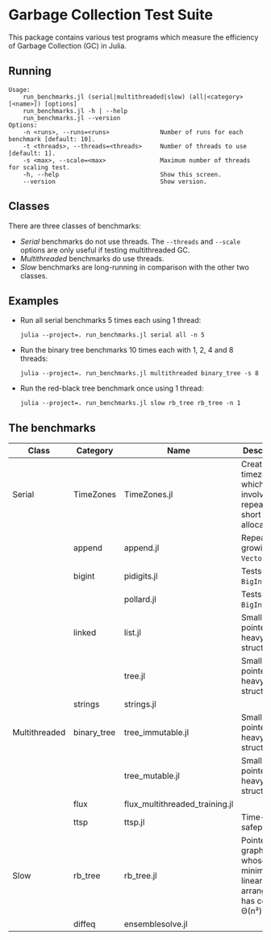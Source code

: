 # Garbage Collection Test Suite

This package contains various test programs which measure the efficiency of Garbage
Collection (GC) in Julia.

## Running

```
Usage:
    run_benchmarks.jl (serial|multithreaded|slow) (all|<category> [<name>]) [options]
    run_benchmarks.jl -h | --help
    run_benchmarks.jl --version
Options:
    -n <runs>, --runs=<runs>              Number of runs for each benchmark [default: 10].
    -t <threads>, --threads=<threads>     Number of threads to use [default: 1].
    -s <max>, --scale=<max>               Maximum number of threads for scaling test.
    -h, --help                            Show this screen.
    --version                             Show version.
```

## Classes

There are three classes of benchmarks:
- *Serial* benchmarks do not use threads. The `--threads` and `--scale` options are only
  useful if testing multithreaded GC.
- *Multithreaded* benchmarks do use threads.
- *Slow* benchmarks are long-running in comparison with the other two classes.

## Examples

- Run all serial benchmarks 5 times each using 1 thread:

  `julia --project=. run_benchmarks.jl serial all -n 5`

- Run the binary tree benchmarks 10 times each with 1, 2, 4 and 8 threads:

  `julia --project=. run_benchmarks.jl multithreaded binary_tree -s 8`

- Run the red-black tree benchmark once using 1 thread:

  `julia --project=. run_benchmarks.jl slow rb_tree rb_tree -n 1`

## The benchmarks

| Class | Category | Name | Description |
| ---   | ---      | ---  | ---         |
| Serial | TimeZones | TimeZones.jl | Creation of timezones which involve repeated short `String` allocations. |
|        | append | append.jl | Repeatedly growing `Vector`s. |
|        | bigint | pidigits.jl | Tests large `BigInt`s. |
|        |        | pollard.jl | Tests small `BigInt`s. |
|        | linked | list.jl | Small pointer-heavy data structure. |
|        |        | tree.jl | Small pointer-heavy data structure. |
|        | strings | strings.jl | |
| Multithreaded | binary_tree | tree_immutable.jl | Small pointer-heavy data structure. |
|               |             | tree_mutable.jl | Small pointer-heavy data structure. |
|               | flux | flux_multithreaded_training.jl | |
|               | ttsp | ttsp.jl | Time-to-safepoint. |
| Slow | rb\_tree | rb\_tree.jl | Pointer graph whose minimum linear arrangement has cost Θ(n²). |
|      | diffeq | ensemblesolve.jl | |
